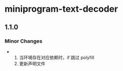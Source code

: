 # miniprogram-text-decoder

## 1.1.0

### Minor Changes

- 1. 当环境存在对应依赖时，if 跳过 polyfill
  2. 更新声明文件
